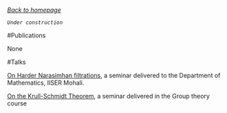 

_[Back to homepage](https://cryptosubh.github.io/)_

_`Under construction`_

#Publications 

None

#Talks


[On Harder Narasimhan filtrations](https://cryptosubh.github.io/assets/IDC%20451.pdf), a seminar delivered to the Department of Mathematics, IISER Mohali.

[On the Krull-Schmidt Theorem](https://cryptosubh.github.io/assets/301_Term_Paper.pdf), a seminar delivered in the Group theory course 